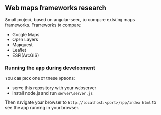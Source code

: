 ## Web maps frameworks research 
Small project, based on angular-seed, to compare existing maps frameworks. Frameworks to compare: 
- Google Maps
- Open Layers
- Mapquest
- Leaflet
- ESRI(ArcGIS)

### Running the app during development

You can pick one of these options:

* serve this repository with your webserver
* install node.js and run `server\server.js`

Then navigate your browser to `http://localhost:<port>/app/index.html` to see the app running in
your browser.
